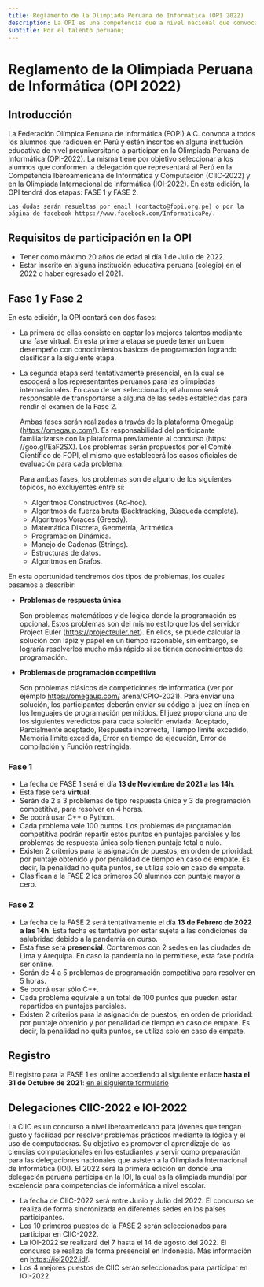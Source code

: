 ```yaml
---
title: Reglamento de la Olimpiada Peruana de Informática (OPI 2022)
description: La OPI es una competencia que a nivel nacional que convoca a estudiantes de secundaria con habilidades de solución de problemas. Los estudiantes hacen uso de la lógica, su ingenio y habilidades de programación para resolver los desafíos presentados.
subtitle: Por el talento peruano;
---
```


# Reglamento de la Olimpiada Peruana de Informática (OPI 2022)

##  Introducción 

La Federación Olímpica Peruana de Informática (FOPI) A.C. convoca a todos los alumnos que radiquen en Perú y estén inscritos en alguna institución educativa de nivel preuniversitario a participar en la Olimpiada Peruana de Informática (OPI-2022). La misma tiene por objetivo seleccionar a los alumnos que conformen la delegación que representará al Perú en la Competencia Iberoamericana de Informática y Computación (CIIC-2022) y en la Olimpiada Internacional de Informática (IOI-2022). En esta edición, la OPI tendrá dos etapas: FASE 1 y FASE 2. 

    Las dudas serán resueltas por email (contacto@fopi.org.pe) o por la página de facebook https://www.facebook.com/InformaticaPe/. 


##     Requisitos de participación en la OPI 

* Tener como máximo 20 años de edad al día 1 de Julio de 2022. 
* Estar inscrito en alguna institución educativa peruana (colegio) en el 2022 o haber egresado el 2021. 

## Fase 1 y Fase 2 


En esta edición, la OPI contará con dos fases:

* La primera de ellas consiste en captar los mejores talentos mediante una fase virtual. En esta primera etapa se puede tener un buen desempeño con conocimientos básicos de programación logrando clasificar a la siguiente etapa.
* La segunda etapa será tentativamente presencial, en la cual se escogerá a los representantes peruanos para las olimpiadas internacionales. En caso de ser seleccionado, el alumno será responsable de transportarse a alguna de las sedes establecidas para rendir el examen de la Fase 2. 

    Ambas fases serán realizadas a través de la plataforma OmegaUp (https://omegaup.com/). Es responsabilidad del participante familiarizarse con la plataforma previamente al concurso (https: //goo.gl/EaF2SX). Los problemas serán propuestos por el Comité Científico de FOPI, el mismo que establecerá los casos oficiales de evaluación para cada problema. 

    Para ambas fases, los problemas son de alguno de los siguientes tópicos, no excluyentes entre sí: 
    * Algoritmos Constructivos (Ad-hoc).
    * Algoritmos de fuerza bruta (Backtracking, Búsqueda completa).
    * Algoritmos Voraces (Greedy).
    * Matemática Discreta, Geometría, Aritmética.
    * Programación Dinámica.
    * Manejo de Cadenas (Strings).
    * Estructuras de datos.
    * Algoritmos en Grafos.

En esta oportunidad tendremos dos tipos de problemas, los cuales pasamos a describir:

* **Problemas de respuesta única**

    Son problemas matemáticos y de lógica donde la programación es opcional. Estos problemas son del mismo estilo que los del servidor Project Euler (https://projecteuler.net). En ellos, se puede calcular la solución con lápiz y papel en un tiempo razonable, sin embargo, se lograría resolverlos mucho más rápido si se tienen conocimientos de programación. 

* **Problemas de programación competitiva**

    Son problemas clásicos de competiciones de informática (ver por ejemplo https://omegaup.com/ arena/CPIO-2021). Para enviar una solución, los participantes deberán enviar su código al juez en línea en los lenguajes de programación permitidos. El juez proporciona uno de los siguientes veredictos para cada solución enviada: Aceptado, Parcialmente aceptado, Respuesta incorrecta, Tiempo límite excedido, Memoria límite excedida, Error en tiempo de ejecución, Error de compilación y Función restringida. 


###    Fase 1 

* La fecha de FASE 1 será el día **13 de Noviembre de 2021 a las 14h**. 
* Esta fase será **virtual**. 
* Serán de 2 a 3 problemas de tipo respuesta única y 3 de programación competitiva, para resolver en 4 horas. 
* Se podrá usar C++ o Python. 
* Cada problema vale 100 puntos. Los problemas de programación competitiva podrán repartir estos puntos en puntajes parciales y los problemas de respuesta única solo tienen puntaje total o nulo. 
* Existen 2 criterios para la asignación de puestos, en orden de prioridad: por puntaje obtenido y por penalidad de tiempo en caso de empate. Es decir, la penalidad no quita puntos, se utiliza solo en caso de empate. 
* Clasifican a la FASE 2 los primeros 30 alumnos con puntaje mayor a cero. 

###     Fase 2 

* La fecha de la FASE 2 será tentativamente el día **13 de Febrero de 2022 a las 14h**. Esta fecha es tentativa por estar sujeta a las condiciones de salubridad debido a la pandemia en curso. 
* Esta fase será **presencial**. Contaremos con 2 sedes en las ciudades de Lima y Arequipa. En caso la pandemia no lo permitiese, esta fase podría ser online.
* Serán de 4 a 5 problemas de programación competitiva para resolver en 5 horas.
* Se podrá usar sólo C++. 
* Cada problema equivale a un total de 100 puntos que pueden estar repartidos en puntajes parciales. 
* Existen 2 criterios para la asignación de puestos, en orden de prioridad: por puntaje obtenido y por penalidad de tiempo en caso de empate. Es decir, la penalidad no quita puntos, se utiliza solo en caso de empate. 


## Registro 

El registro para la FASE 1 es online accediendo al siguiente enlace **hasta el 31 de Octubre de 2021**: [en el siguiente formulario](https://docs.google.com/forms/d/1LO5qQp9yVQhuYdonJAPSYfzWFTb0M-hOcp4JEVOjj-M/edit)


## Delegaciones CIIC-2022 e IOI-2022 


   La CIIC es un concurso a nivel iberoamericano para jóvenes que tengan gusto y facilidad por resolver problemas prácticos mediante la lógica y el uso de computadoras. Su objetivo es promover el aprendizaje de las ciencias computacionales en los estudiantes y servir como preparación para las delegaciones nacionales que asisten a la Olimpiada Internacional de Informática (IOI). El 2022 será  la primera edición en donde una delegación peruana participa en la IOI, la cual es la olimpiada mundial por excelencia para competencias de informática a nivel escolar. 



* La fecha de CIIC-2022 será entre Junio y Julio del 2022. El concurso se realiza de forma sincronizada en diferentes sedes en los países participantes. 
*  Los 10 primeros puestos de la FASE 2 serán seleccionados para participar en CIIC-2022. 
* La IOI-2022 se realizará del 7 hasta el 14 de agosto del 2022. El concurso se realiza de forma presencial en Indonesia. Más información en https://ioi2022.id/. 
* Los 4 mejores puestos de CIIC serán seleccionados para participar en IOI-2022. 
